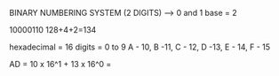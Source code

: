BINARY  NUMBERING SYSTEM (2 DIGITS) --> 0 and 1 base = 2



10000110
128+4+2=134

hexadecimal = 16 digits = 0 to 9 A - 10, B -11, C - 12, D -13, E - 14, F - 15

AD = 10 x 16^1 + 13 x 16^0
    = 